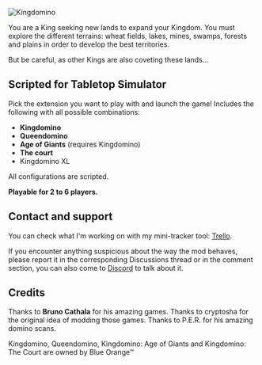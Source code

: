 ![Kingdomino](https://i.imgur.com/fw1csNN.png)

You are a King seeking new lands to expand your Kingdom. You must explore the different terrains: wheat fields, lakes, mines, swamps, forests and plains in order to develop the best territories.

But be careful, as other Kings are also coveting these lands...

## Scripted for Tabletop Simulator

Pick the extension you want to play with and launch the game!
Includes the following with all possible combinations:
 - **Kingdomino**
 - **Queendomino**
 - **Age of Giants** (requires Kingdomino)
 - **The court**
 - Kingdomino XL

All configurations are scripted.

**Playable for 2 to 6 players.**

## Contact and support
You can check what I'm working on with my mini-tracker tool: [Trello](https://trello.com/b/2MNPidbB/kingdomino).

If you encounter anything suspicious about the way the mod behaves, please report it in the corresponding Discussions thread or in the comment section, you can also come to [Discord](https://discord.gg/syERF8) to talk about it.

## Credits
Thanks to **Bruno Cathala** for his amazing games.
Thanks to cryptosha for the original idea of modding those games.
Thanks to P.E.R. for his amazing domino scans.

Kingdomino, Queendomino, Kingdomino: Age of Giants and Kingdomino: The Court are owned by Blue Orange™
